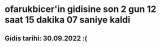 # ofarukbicer'in gidisine son 2 gun 12 saat 15 dakika 07 saniye kaldi

## Gidis tarihi: 30.09.2022 :(